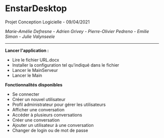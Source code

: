 # EnstarDesktop
 Projet Conception Logicielle - 09/04/2021

_Marie-Amélie Defresne - Adrien Grivey - Pierre-Olivier Pedreno - Emilie Simon - Julie Valynseele_

****

**Lancer l'application :**

- Lire le fichier URL.docx
- Installer la configuration tel qu'indiqué dans le fichier
- Lancer le MainServeur
- Lancer le Main


**Fonctionnalités disponibles**

- Se connecter
- Créer un nouvel utilisateur
- Profil administrateur pour gérer les utilisateurs
- Afficher une conversation
- Accéder à plusieurs conversations
- Créer une conversation
- Ajouter un utilisateur à une conversation
- Changer de login ou de mot de passe
